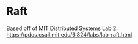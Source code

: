 # Raft

Based off of MIT Distributed Systems Lab 2: https://pdos.csail.mit.edu/6.824/labs/lab-raft.html

